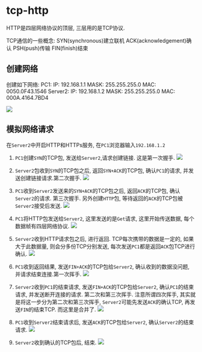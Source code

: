 # tcp-http

HTTP是四层网络协议的顶层, 三层用的是TCP协议.


TCP通信的一些概念:
SYN(synchronous)建立联机
ACK(acknowledgement)确认
PSH(push)传输
FIN(finish)结束


## 创建网络
创建如下网络:
PC1:
    IP: 192.168.1.1
    MASK: 255.255.255.0
    MAC: 0050.0F43.1546
Server2:
    IP: 192.168.1.2
    MASK: 255.255.255.0
    MAC: 000A.4164.7BD4

![](./network_tcp-http/1.png)


## 模拟网络请求
在`Server2`中开启HTTP和HTTPs服务, 在`PC1`浏览器输入`192.168.1.2`


1. `PC1`创建`SYN`的TCP包, 发送给`Server2`,请求创建链接. 这是第一次握手.
![](./network_tcp-http/2.png)

2. `Server2`包收到`SYN`的TCP包之后, 返回`SYN+ACK`的TCP包, 确认`PC1`的请求, 并发送创建链接请求.第二次握手.
![](./network_tcp-http/3.png)

3. `PC1`收到`Server2`发送来的`SYN+ACK`的TCP包之后, 返回`ACK`的TCP包, 确认`Server2`的请求. 第三次握手.
另外创建`HTTP`包, 等待返回的`ACK`的TCP包被`Server2`接受后发送.
![](./network_tcp-http/4.png)


4. `PC1`将HTTP包发送给`Server2`, 这里发送的是`Get`请求, 这里开始传送数据, 每个数据帧有四层网络协议.
![](./network_tcp-http/5.png)

5. `Server2`收到HTTP请求包之后, 进行返回. 
TCP每次携带的数据是一定的, 如果大于此数据量, 则会分多份TCP分别发送, 每次发送`PC1`都是返回`ACK`包TCP进行确认.
![](./network_tcp-http/6.png)

6. `PC1`收到返回结果, 发送`FIN+ACK`的TCP包给`Server2`, 确认收到的数据没问题, 并请求结束连接.第一次挥手.
![](./network_tcp-http/7.png)

7. `Server2`收到`PC1`的结束请求, 发送`FIN+ACK`的TCP包给`Server2`, 确认`PC1`的结束请求, 并发送断开连接的请求. 第二次和第三次挥手.
注意所谓四次挥手, 其实就是将这一步分为第二次和第三次挥手, `Server2`可能先发送`ACK`的确认TCP, 再发送`FIN`的结束TCP. 而这里是合并了.
![](./network_tcp-http/8.png)

8. `PC1`收到`Server2`结束请求后, 发送`ACK`的TCP包给`Server2`, 确认`Server2`的结束请求.
![](./network_tcp-http/9.png)

9. `Server2`收到确认的TCP包后, 结束.
![](./network_tcp-http/10.png)

